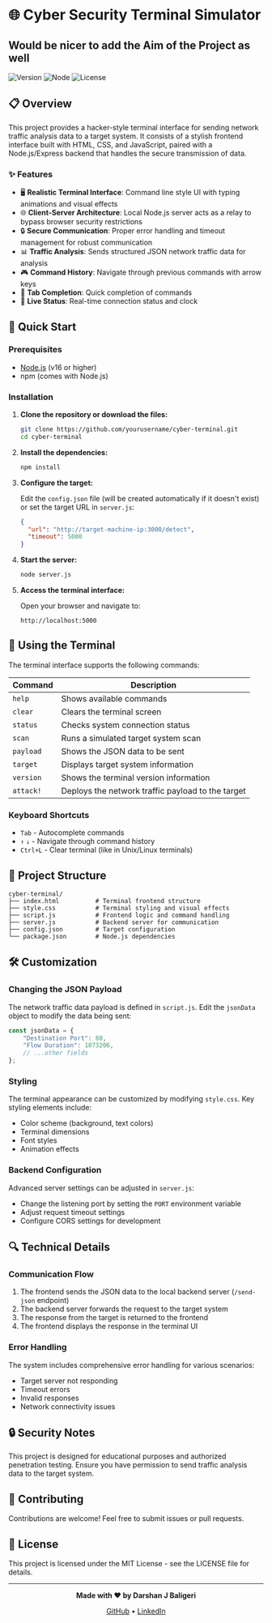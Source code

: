 # 🌐 Cyber Security Terminal Simulator
## Would be nicer to add the Aim of the Project as well

![Version](https://img.shields.io/badge/version-1.2.0-brightgreen)
![Node](https://img.shields.io/badge/node-%3E%3D16.0.0-blue)
![License](https://img.shields.io/badge/license-MIT-green)

## 📋 Overview

This project provides a hacker-style terminal interface for sending network traffic analysis data to a target system. It consists of a stylish frontend interface built with HTML, CSS, and JavaScript, paired with a Node.js/Express backend that handles the secure transmission of data.

### ✨ Features

- 🖥️ **Realistic Terminal Interface**: Command line style UI with typing animations and visual effects
- 🌐 **Client-Server Architecture**: Local Node.js server acts as a relay to bypass browser security restrictions
- 🔒 **Secure Communication**: Proper error handling and timeout management for robust communication
- 📊 **Traffic Analysis**: Sends structured JSON network traffic data for analysis
- 🎮 **Command History**: Navigate through previous commands with arrow keys
- 📝 **Tab Completion**: Quick completion of commands
- 🔄 **Live Status**: Real-time connection status and clock

## 🚀 Quick Start

### Prerequisites

- [Node.js](https://nodejs.org/) (v16 or higher)
- npm (comes with Node.js)

### Installation

1. **Clone the repository or download the files:**

   ```bash
   git clone https://github.com/yourusername/cyber-terminal.git
   cd cyber-terminal
   ```

2. **Install the dependencies:**

   ```bash
   npm install
   ```

3. **Configure the target:**

   Edit the `config.json` file (will be created automatically if it doesn't exist) or set the target URL in `server.js`:

   ```json
   {
     "url": "http://target-machine-ip:3000/detect",
     "timeout": 5000
   }
   ```

4. **Start the server:**

   ```bash
   node server.js
   ```

5. **Access the terminal interface:**

   Open your browser and navigate to:
   ```
   http://localhost:5000
   ```

## 📖 Using the Terminal

The terminal interface supports the following commands:

| Command | Description |
|---------|-------------|
| `help` | Shows available commands |
| `clear` | Clears the terminal screen |
| `status` | Checks system connection status |
| `scan` | Runs a simulated target system scan |
| `payload` | Shows the JSON data to be sent |
| `target` | Displays target system information |
| `version` | Shows the terminal version information |
| `attack!` | Deploys the network traffic payload to the target |

### Keyboard Shortcuts

- `Tab` - Autocomplete commands
- `↑` `↓` - Navigate through command history
- `Ctrl+L` - Clear terminal (like in Unix/Linux terminals)

## 🔧 Project Structure

```
cyber-terminal/
├── index.html          # Terminal frontend structure
├── style.css           # Terminal styling and visual effects
├── script.js           # Frontend logic and command handling
├── server.js           # Backend server for communication
├── config.json         # Target configuration
└── package.json        # Node.js dependencies
```

## 🛠️ Customization

### Changing the JSON Payload

The network traffic data payload is defined in `script.js`. Edit the `jsonData` object to modify the data being sent:

```javascript
const jsonData = {
    "Destination Port": 80,
    "Flow Duration": 1073206,
    // ...other fields
};
```

### Styling

The terminal appearance can be customized by modifying `style.css`. Key styling elements include:

- Color scheme (background, text colors)
- Terminal dimensions
- Font styles
- Animation effects

### Backend Configuration

Advanced server settings can be adjusted in `server.js`:

- Change the listening port by setting the `PORT` environment variable
- Adjust request timeout settings
- Configure CORS settings for development

## 🔍 Technical Details

### Communication Flow

1. The frontend sends the JSON data to the local backend server (`/send-json` endpoint)
2. The backend server forwards the request to the target system
3. The response from the target is returned to the frontend
4. The frontend displays the response in the terminal UI

### Error Handling

The system includes comprehensive error handling for various scenarios:

- Target server not responding
- Timeout errors
- Invalid responses
- Network connectivity issues

## 🔒 Security Notes

This project is designed for educational purposes and authorized penetration testing. Ensure you have permission to send traffic analysis data to the target system.

## 🤝 Contributing

Contributions are welcome! Feel free to submit issues or pull requests.

## 📄 License

This project is licensed under the MIT License - see the LICENSE file for details.

---

<div align="center">
  <p>
    <strong>Made with ❤️ by Darshan J Baligeri</strong>
  </p>
  <p>
    <a href="https://github.com/Darshan-Baligeri">GitHub</a> •
    <a href="https://linkedin.com/in/darshan-j-194119198/">LinkedIn</a>
  </p>
</div>

